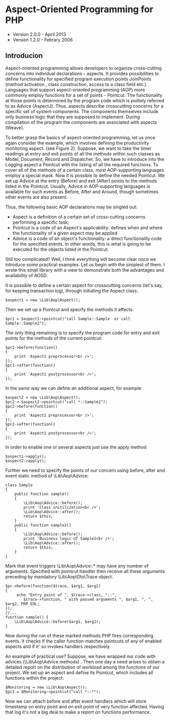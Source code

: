 # Aspect-Oriented Programming for PHP

* Version 2.0.0 - April 2013
* Version 1.2.0 - Febrary 2006

## Introducion

Aspect-oriented programming allows developers to organize cross-cutting concerns into individual declarations - aspects. It provides possibilities to define functionality for specified program execution points JoinPoints (method activation , class construction, access to a class field etc.). Languages that support aspect-oriented programming (AOP) more commonly employ functions for a set of points - Pointcut. The functionality at those points is determined by the program code which is politely referred to as Advice (AspectJ). Thus, aspects describe crosscutting concerns for a specific set of system components. The components themselves include only business logic that they are supposed to implement. During compilation of the program the components are associated with aspects (Weave).

To better grasp the basics of aspect-oriented programming, let us once again consider the example, which involves defining the productivity monitoring aspect. (see Figure 2). Suppose, we want to take the timer readings at entry and exit points of all the methods within such classes as Model, Document, Record and Dispatcher. So, we have to introduce into the Logging aspect a Pointcut with the listing of all the required functions. To cover all of the methods of a certain class, most AOP-supporting languages employ a special mask. Now it is possible to define the needed Pointcut. We set up Advice at the entry (Before) and exit (After) points to the methods listed in the Pointcut. Usually, Advice in AOP-supporting languages is available for such events as Before, After and Around, though sometimes other events are also present.

Thus, the following basic AOP declarations may be singled out:

* Aspect is a definition of a certain set of cross-cutting concerns performing a specific task;
* Pointcut is a code of an Aspect's applicability: defines when and where the functionality of a given aspect may be applied
* Advice is a code of an object's functionality: a direct functionality code for the specified events. In other words, this is what is going to be executed for the objects listed in the Pointcut.

Still too complicated? Well, I think everything will become clear once we introduce some practical examples. Let us begin with the simplest of them. I wrote this small library with a view to demonstrate both the advantages and availability of AOSD.

It is possible to define a certain aspect for crosscutting concerns (let's say, for keeping transaction log), through initiating the Aspect class:
```
$aspect1 = new \Lib\Aop\Aspect();
```
Then we set up a Pointcut and specify the methods it affects:
```
$pc1 = $aspect1->pointcut("call Sample::Sample  or call Sample::Sample2");
```
The only thing remaining is to specify the program code for entry and exit points for the methods of the current pointcut:
```
$pc1->before(function()
{
    print 'Aspect1 preprocessor<br />';
});
$pc1->after(function()
{
    print 'Aspect1 postprocessor<br />';
});
```
In the same way we can define an additional aspect, for example:
```
$aspect2 = new \Lib\Aop\Aspect();
$pc2 = $aspect2->pointcut("call *::Sample2");
$pc2->before(function()
{
    print 'Aspect2 preprocessor<br />';
});
$pc2->after(function()
{
    print 'Aspect1 postprocessor<br />';
});
```
In order to enable one or several aspects just use the apply method
```
$aspect1->apply();
$aspect2->apply();
```
Further we need to specify the points of our concern using before, after and event static method of \Lib\Aop\Advice:
```
class Sample
{
    public function sample()
	{
        \Lib\Aop\Advice::before();
        print 'Class initilization<br />';
        \Lib\Aop\Advice::after();
        return $this;
    }
    public function sample2()
	{
        \Lib\Aop\Advice::before();
        print 'Business logic of Sample2<br />';
        \Lib\Aop\Advice::after();
        return $this;
    }
}
```


Mark that event triggers \Lib\Aop\Advice::* may have any number of arguments. Specified with pointcut handler then receive all these arguments preceding by mandatory \Lib\Aop\Dto\Trace object.
```
$pc->before(function($trace, $arg1, $arg2)
{
     echo "Entry point of ", $trace->class, "::",
        $trace->function, " with passed arguments ", $arg1, ", ", $arg2, PHP_EOL;
});
//...
function sample() {
	\Lib\Aop\Advice::before($arg1, $arg2);
}
```

Now during the run of these marked methods PHP fires corresponding events. It checks if the caller function matches pointcuts of any of enabled aspects and if it' so invokes handlers respectively.

An example of  practical use? Suppose, we have wrapped our code with advices (\Lib\Aop\Advice methods) . Then one day a need arises to obtain a detailed report on the distribution of workload among the functions of our project. We set up an aspect and define its Pointcut, which includes all functions within the project:
```
$Monitoring = new \Lib\Aop\Aspect();
$pc3 = $Monitoring->pointcut("call *::*");
```
Now we can attach before and after event handlers which will store timestamp on entry point and on exit point of very function affected. Having that log it's not a big deal to make a report on functions performance.
